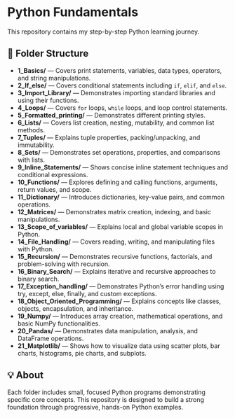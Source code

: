 # Python Fundamentals

This repository contains my step-by-step Python learning journey.

## 📁 Folder Structure
- **1_Basics/** — Covers print statements, variables, data types, operators, and string manipulations.
- **2_If_else/** — Covers conditional statements including `if`, `elif`, and `else`.
- **3_Import_Library/** — Demonstrates importing standard libraries and using their functions.
- **4_Loops/** — Covers `for` loops, `while` loops, and loop control statements.
- **5_Formatted_printing/** — Demonstrates different printing styles.
- **6_Lists/** — Covers list creation, nesting, mutability, and common list methods.  
- **7_Tuples/** — Explains tuple properties, packing/unpacking, and immutability.  
- **8_Sets/** — Demonstrates set operations, properties, and comparisons with lists.
- **9_Inline_Statements/** — Shows concise inline statement techniques and conditional expressions.
- **10_Functions/** — Explores defining and calling functions, arguments, return values, and scope.
- **11_Dictionary/** — Introduces dictionaries, key-value pairs, and common operations.
- **12_Matrices/** — Demonstrates matrix creation, indexing, and basic manipulations.
- **13_Scope_of_variables/** — Explains local and global variable scopes in Python.
- **14_File_Handling/** — Covers reading, writing, and manipulating files with Python.
- **15_Recursion/** — Demonstrates recursive functions, factorials, and problem-solving with recursion.
- **16_Binary_Search/** — Explains iterative and recursive approaches to binary search.
- **17_Exception_handling/** — Demonstrates Python’s error handling using try, except, else, finally, and custom exceptions.
- **18_Object_Oriented_Programming/** — Explains concepts like classes, objects, encapsulation, and inheritance.
- **19_Numpy/** — Introduces array creation, mathematical operations, and basic NumPy functionalities.
- **20_Pandas/** — Demonstrates data manipulation, analysis, and DataFrame operations.
- **21_Matplotlib/** — Shows how to visualize data using scatter plots, bar charts, histograms, pie charts, and subplots.

## 💡 About
Each folder includes small, focused Python programs demonstrating specific core concepts.
This repository is designed to build a strong foundation through progressive, hands-on Python examples.

